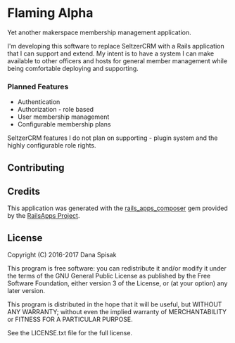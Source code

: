 Flaming Alpha
================

Yet another makerspace membership management application.

I'm developing this software to replace SeltzerCRM with a Rails application that I can support and extend. My intent is to have a system I can make available to other officers and hosts for general member management while being comfortable deploying and supporting.

### Planned Features
* Authentication
* Authorization - role based
* User membership management
* Configurable membership plans

SeltzerCRM features I do not plan on supporting - plugin system and the highly configurable role rights.


## Contributing


## Credits
This application was generated with the [rails_apps_composer](https://github.com/RailsApps/rails_apps_composer) gem
provided by the [RailsApps Project](http://railsapps.github.io/).

## License
Copyright (C) 2016-2017 Dana Spisak

This program is free software: you can redistribute it and/or modify it under the terms of the GNU General Public License as published by the Free Software Foundation, either version 3 of the License, or (at your option) any later version.

This program is distributed in the hope that it will be useful, but WITHOUT ANY WARRANTY; without even the implied warranty of MERCHANTABILITY or FITNESS FOR A PARTICULAR PURPOSE.

See the LICENSE.txt file for the full license.
